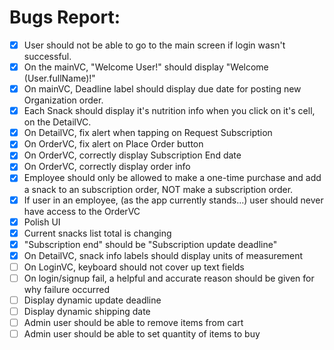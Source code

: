 # Bugs Report:

- [x] User should not be able to go to the main screen if login wasn't successful.
- [x] On the mainVC, "Welcome User!" should display "Welcome \(User.fullName)!"
- [x] On mainVC, Deadline label should display due date for posting new Organization order.
- [x] Each Snack should display it's nutrition info when you click on it's cell, on the DetailVC.
- [x] On DetailVC, fix alert when tapping on Request Subscription
- [x] On OrderVC, fix alert on Place Order button
- [x] On OrderVC, correctly display Subscription End date
- [x] On OrderVC, correctly display order info
- [x] Employee should only be allowed to make a one-time purchase and add a snack to an subscription order, NOT make a subscription order.
- [x] If user in an employee, (as the app currently stands...) user should never have access to the OrderVC
- [x] Polish UI
- [x] Current snacks list total is changing
- [x] "Subscription end" should be "Subscription update deadline"
- [x] On DetailVC, snack info labels should display units of measurement
- [ ] On LoginVC, keyboard should not cover up text fields
- [ ] On login/signup fail, a helpful and accurate reason should be given for why failure occurred
- [ ] Display dynamic update deadline
- [ ] Display dynamic shipping date
- [ ] Admin user should be able to remove items from cart
- [ ] Admin user should be able to set quantity of items to buy
